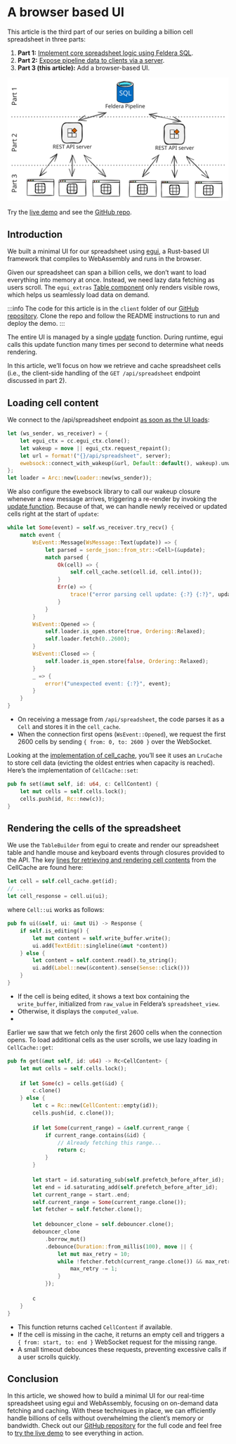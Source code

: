 # A browser based UI

This article is the third part of our series on building a billion cell spreadsheet in three parts:

1. **Part 1:** [Implement core spreadsheet logic using Feldera SQL](./part1.mdx).
2. **Part 2:** [Expose pipeline data to clients via a server](./part2.md).
3. **Part 3 (this article):** Add a browser-based UI.

![spreadsheet-architecture-parts](./spreadsheet-architecture-parts.svg)

Try the [live demo](https://xls.feldera.io) and see the [GitHub repo](https://github.com/feldera/techdemo-spreadsheet).

## Introduction

We built a minimal UI for our spreadsheet using [egui](https://www.egui.rs), a Rust-based UI framework that compiles to WebAssembly and runs in the browser.

Given our spreadsheet can span a billion cells, we don’t want to load everything into memory at once. Instead, we need lazy data fetching as users scroll. The `egui_extras` [Table component](https://docs.rs/egui_extras/latest/egui_extras/struct.Table.html) only renders visible rows, which helps us seamlessly load data on demand.

:::info
The code for this article is in the `client` folder of our [GitHub repository](https://github.com/feldera/techdemo-spreadsheet). Clone the repo and follow the README instructions to run and deploy the demo.
:::

The entire UI is managed by a single [update](
https://github.com/feldera/techdemo-spreadsheet/blob/5abfb3aedc1ffa38b23341df2ed951726aef86f0/client/src/app.rs#L106) function. During runtime, egui calls this update function many times per second to determine what needs rendering.

In this article, we’ll focus on how we retrieve and cache spreadsheet cells (i.e., the client-side handling of the `GET /api/spreadsheet` endpoint discussed in part 2).

## Loading cell content

We connect to the /api/spreadsheet endpoint [as soon as the UI loads](https://github.com/feldera/techdemo-spreadsheet/blob/5abfb3aedc1ffa38b23341df2ed951726aef86f0/client/src/app.rs#L78):

```rust
let (ws_sender, ws_receiver) = {
    let egui_ctx = cc.egui_ctx.clone();
    let wakeup = move || egui_ctx.request_repaint();
    let url = format!("{}/api/spreadsheet", server);
    ewebsock::connect_with_wakeup(&url, Default::default(), wakeup).unwrap()
};
let loader = Arc::new(Loader::new(ws_sender));
```

We also configure the ewebsock library to call our wakeup closure whenever a new message arrives, triggering a re-render by invoking the [update function](
https://github.com/feldera/techdemo-spreadsheet/blob/5abfb3aedc1ffa38b23341df2ed951726aef86f0/client/src/app.rs#L106). Because of that, we can handle newly received or updated cells right at the start of `update`:

```rust
while let Some(event) = self.ws_receiver.try_recv() {
    match event {
        WsEvent::Message(WsMessage::Text(update)) => {
            let parsed = serde_json::from_str::<Cell>(&update);
            match parsed {
                Ok(cell) => {
                    self.cell_cache.set(cell.id, cell.into());
                }
                Err(e) => {
                    trace!("error parsing cell update: {:?} {:?}", update, e);
                }
            }
        }
        WsEvent::Opened => {
            self.loader.is_open.store(true, Ordering::Relaxed);
            self.loader.fetch(0..2600);
        }
        WsEvent::Closed => {
            self.loader.is_open.store(false, Ordering::Relaxed);
        }
        _ => {
            error!("unexpected event: {:?}", event);
        }
    }
}
```

- On receiving a message from `/api/spreadsheet`, the code parses it as a `Cell` and stores it in the `cell_cache`.
- When the connection first opens (`WsEvent::Opened`), we request the first 2600 cells by sending `{ from: 0, to: 2600 }` over the WebSocket.

Looking at the [implementation of cell_cache](https://github.com/feldera/techdemo-spreadsheet/blob/5abfb3aedc1ffa38b23341df2ed951726aef86f0/client/src/cell_cache.rs#L218), you’ll see it uses an `LruCache` to store cell data (evicting the oldest entries when capacity is reached). Here’s the implementation of `CellCache::set`:

```rust
pub fn set(&mut self, id: u64, c: CellContent) {
    let mut cells = self.cells.lock();
    cells.push(id, Rc::new(c));
}
```

## Rendering the cells of the spreadsheet

We use the `TableBuilder` from egui to create and render our spreadsheet table and handle mouse and keyboard events through closures provided to the API. The key [lines for retrieving and rendering cell contents](https://github.com/feldera/techdemo-spreadsheet/blob/5abfb3aedc1ffa38b23341df2ed951726aef86f0/client/src/app.rs#L358) from the CellCache are found here:

```rust
let cell = self.cell_cache.get(id);
// ...
let cell_response = cell.ui(ui);
```

where `Cell::ui` works as follows:

```rust
pub fn ui(&self, ui: &mut Ui) -> Response {
    if self.is_editing() {
        let mut content = self.write_buffer.write();
        ui.add(TextEdit::singleline(&mut *content))
    } else {
        let content = self.content.read().to_string();
        ui.add(Label::new(&content).sense(Sense::click()))
    }
}
```

- If the cell is being edited, it shows a text box containing the `write_buffer`, initialized from `raw_value` in Feldera’s `spreadsheet_view`.
- Otherwise, it displays the `computed_value`.
-
Earlier we saw that we fetch only the first 2600 cells when the connection opens. To load additional cells as the user scrolls, we use lazy loading in `CellCache::get`:

```rust
pub fn get(&mut self, id: u64) -> Rc<CellContent> {
    let mut cells = self.cells.lock();

    if let Some(c) = cells.get(&id) {
        c.clone()
    } else {
        let c = Rc::new(CellContent::empty(id));
        cells.push(id, c.clone());

        if let Some(current_range) = &self.current_range {
            if current_range.contains(&id) {
                // Already fetching this range...
                return c;
            }
        }

        let start = id.saturating_sub(self.prefetch_before_after_id);
        let end = id.saturating_add(self.prefetch_before_after_id);
        let current_range = start..end;
        self.current_range = Some(current_range.clone());
        let fetcher = self.fetcher.clone();

        let debouncer_clone = self.debouncer.clone();
        debouncer_clone
            .borrow_mut()
            .debounce(Duration::from_millis(100), move || {
                let mut max_retry = 10;
                while !fetcher.fetch(current_range.clone()) && max_retry > 0 {
                    max_retry -= 1;
                }
            });

        c
    }
}
```

- This function returns cached `CellContent` if available.
- If the cell is missing in the cache, it returns an empty cell and triggers a `{ from: start, to: end }` WebSocket request for the missing range.
- A small timeout debounces these requests, preventing excessive calls if a user scrolls quickly.

## Conclusion

In this article, we showed how to build a minimal UI for our real-time spreadsheet using egui and WebAssembly, focusing on on-demand data fetching and caching. With these techniques in place, we can efficiently handle billions of cells without overwhelming the client’s memory or bandwidth. Check out our [GitHub repository](https://github.com/feldera/techdemo-spreadsheet) for the full code and feel free to [try the live demo](https://xls.feldera.io) to see everything in action.

